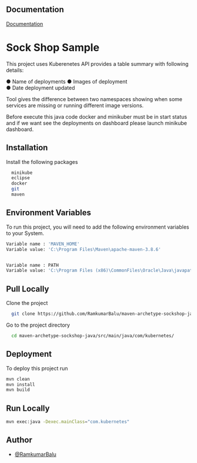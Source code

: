 
## Documentation

[Documentation](https://github.com/RamkumarBalu/maven-archetype-sockshop-java/blob/main/README.md)


# Sock Shop Sample 

This project uses Kuberenetes API provides a table summary with following details:

● Name of deployments
● Images of deployment  
● Date deployment updated

Tool gives the difference between two namespaces showing when some services are missing or running different image versions.  

Before execute this java code docker and minikuber must be in start status and if we want see the deployments on dashboard please launch minikube dashboard.
## Installation

Install the following packages

```bash
  minikube
  eclipse
  docker
  git
  maven
```
    
## Environment Variables

To run this project, you will need to add the following environment variables to your System.

```bash
Variable name : 'MAVEN_HOME'
Variable value: 'C:\Program Files\Maven\apache-maven-3.8.6'


Variable name : PATH
Variable value: 'C:\Program Files (x86)\CommonFiles\Oracle\Java\javapath;C:\tools\ruby31\bin;C:\Windows\system32;C:\Windows;C:\Windows\System32\Wbem;C:\Windows\System32\WindowsPowerShell\v1.0;C:\Windows\System32#\OpenSSH;C:\minikube;C:\Program Files\Docker\Docker\resources\bin;C:\ProgramData\DockerDesktop\versionbin;C:\ProgramData\chocolatey\bin;C:\terraform;%MAVEN_HOME%\bin;'
```



## Pull Locally

Clone the project

```bash
  git clone https://github.com/RamkumarBalu/maven-archetype-sockshop-java
```

Go to the project directory

```bash
  cd maven-archetype-sockshop-java/src/main/java/com/kubernetes/
```

## Deployment

To deploy this project run

```bash
mvn clean
mvn install
mvn build
```

## Run Locally

```bash
mvn exec:java -Dexec.mainClass="com.kubernetes"
```

## Author

- [@RamkumarBalu](https://www.github.com/RamkumarBalu)

